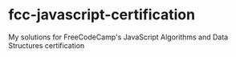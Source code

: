 # fcc-javascript-certification
My solutions for FreeCodeCamp's JavaScript Algorithms and Data Structures certification
